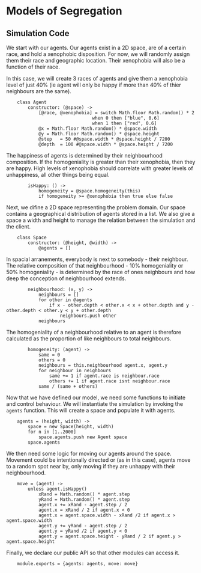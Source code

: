 # Models of Segregation

## Simulation Code


We start with our agents.  Our agents exist in a 2D space, are of a certain race, and hold a xenophobic disposition.  For now, we will randomly assign them their race and geographic location. Their xenophobia will also be a function of their race.

In this case, we will create 3 races of agents and give them a xenophobia level of just 40% (ie agent will only be happy if more than 40% of thier neighbours are the same).


		class Agent
			constructor: (@space) ->
				[@race, @xenophobia] = switch Math.floor Math.random() * 2
									when 0 then ["blue", 0.6]
									when 1 then ["red", 0.6]
				@x = Math.floor Math.random() * @space.width
				@y = Math.floor Math.random() * @space.height
				@step 	= 50 #@space.width * @space.height / 7200
				@depth 	= 100 #@space.width * @space.height / 7200


The happiness of agents is determined by their neighbourhood composition.  If the homogeniality is greater than their xenophobia, then they are happy.  High levels of xenophobia should correlate with greater levels of unhappiness, all other things being equal.


			isHappy: () ->
				homogeneity = @space.homogeneity(this)
				if homogeneity >= @xenophobia then true else false


Next, we difine a 2D space representing the problem domain. Our space contains a geographical distribution of agents stored in a list.  We also give a space a width and height to manage the relation between the simulation and the client.


		class Space
			constructor: (@height, @width) ->
				@agents = []


In spacial arranements, everybody is next to somebody - their neighbour.  The relative composition of that neighbourhood - 10% homogeniality or 50% homogeniality - is determined by the race of ones neighbours and how deep the conception of neighbourhood extends.


			neighbourhood: (x, y) ->
				neighbours = []
				for other in @agents
					if x - other.depth < other.x < x + other.depth and y - other.depth < other.y < y + other.depth
						neighbours.push other
				neighbours


The homogeniality of a neighbourhood relative to an agent is therefore calculated as the proportion of like neighbours to total neighbours.


			homogeneity: (agent) ->
				same = 0
				others = 0
				neighbours = this.neighbourhood agent.x, agent.y
				for neighbour in neighbours
					same += 1 if agent.race is neighbour.race
					others += 1 if agent.race isnt neighbour.race
				same / (same + others)


Now that we have defined our model, we need some functions to initiate and control behaviour.  We will instantiate the simulation by invoking the `agents` function.  This will create a space and populate it with agents.


		agents = (height, width) ->
			space = new Space(height, width)
			for n in [1..2000]
				space.agents.push new Agent space 
			space.agents


We then need some logic for moving our agents around the space.  Movement could be intentionally directed or (as in this case), agents move to a random spot near by, only moving if they are unhappy with their neighbourhood.


		move = (agent) ->
			unless agent.isHappy()
				xRand = Math.random() * agent.step
				yRand = Math.random() * agent.step
				agent.x += xRand - agent.step / 2
				agent.x = xRand / 2 if agent.x < 0
				agent.x = agent.space.width - xRand /2 if agent.x > agent.space.width
				agent.y += yRand - agent.step / 2
				agent.y = yRand /2 if agent.y < 0
				agent.y = agent.space.height - yRand / 2 if agent.y > agent.space.height


Finally, we declare our public API so that other modules can access it.


		module.exports = {agents: agents, move: move}